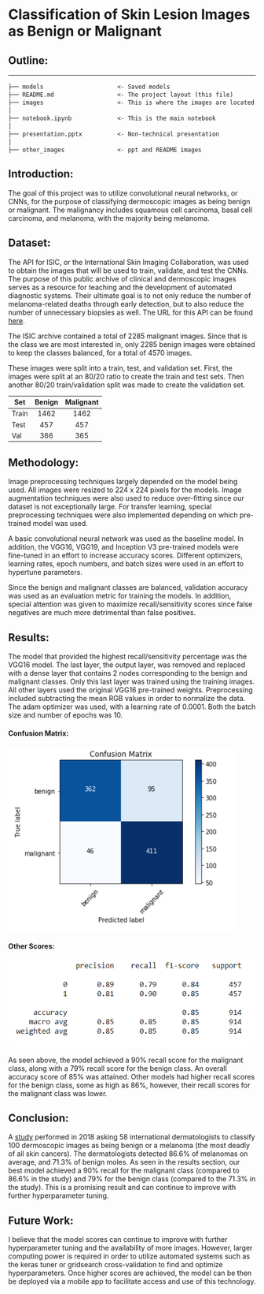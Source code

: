 # Classification of Skin Lesion Images as Benign or Malignant


## Outline:
-----------------------------------------
    ├── models                     <- Saved models
    ├── README.md                  <- The project layout (this file)
    ├── images                     <- This is where the images are located
    │
    ├── notebook.ipynb             <- This is the main notebook 
    │
    ├── presentation.pptx          <- Non-technical presentation
    │
    ├── other_images               <- ppt and README images


## Introduction: 

The goal of this project was to utilize convolutional neural networks, or CNNs, for the purpose of classifying dermoscopic images as being benign or malignant. The malignancy includes squamous cell carcinoma, basal cell carcinoma, and melanoma, with the majority being melanoma. 

## Dataset:

The API for ISIC, or the International Skin Imaging Collaboration, was used to obtain the images that will be used to train, validate, and test the CNNs. The purpose of this public archive of clinical and dermoscopic images serves as a resource for teaching and the development of automated diagnostic systems. Their ultimate goal is to not only reduce the number of melanoma-related deaths through early detection, but to also reduce the number of unnecessary biopsies as well. The URL for this API can be found <a href='https://www.isic-archive.com/#!/topWithHeader/onlyHeaderTop/apiDocumentation'>here</a>.  

The ISIC archive contained a total of 2285 malignant images. Since that is the class we are most interested in, only 2285 benign images were obtained to keep the classes balanced, for a total of 4570 images. 

These images were split into a train, test, and validation set. First, the images were split at an 80/20 ratio to create the train and test sets. Then another 80/20 train/validation split was made to create the validation set. 

Set | Benign | Malignant |
--- | :---: | :---: | 
Train | 1462 |1462 |
Test | 457 | 457 |
Val | 366 | 365 | 

## Methodology:

Image preprocessing techniques largely depended on the model being used. All images were resized to 224 x 224 pixels for the models. Image augmentation techniques were also used to reduce over-fitting since our dataset is not exceptionally large. For transfer learning, special preprocessing techniques were also implemented depending on which pre-trained model was used. 

A basic convolutional neural network was used as the baseline model. In addition, the VGG16, VGG19, and Inception V3 pre-trained models were fine-tuned in an effort to increase accuracy scores. Different optimizers, learning rates, epoch numbers, and batch sizes were used in an effort to hypertune parameters.

Since the benign and malignant classes are balanced, validation accuracy was used as an evaluation metric for training the models. In addition, special attention was given to maximize recall/sensitivity scores since  false negatives are much more detrimental than false positives. 

## Results:

The model that provided the highest recall/sensitivity percentage was the VGG16 model. The last layer, the output layer, was removed and replaced with a dense layer that contains 2 nodes corresponding to the benign and malignant classes. Only this last layer was trained using the training images. All other layers used the original VGG16 pre-trained weights. Preprocessing included subtracting the mean RGB values in order to normalize the data. The adam optimizer was used, with a learning rate of 0.0001. Both the batch size and number of epochs was 10. 

#### Confusion Matrix: 
![](other_images/confusion_matrix.png "Confusion Matrix")

#### Other Scores:
![](other_images/90_recall.png "Other Scores")

As seen above, the model achieved a 90% recall score for the malignant class, along with a 79% recall score for the benign class. An overall accuracy score of 85% was attained. Other models had higher recall scores for the benign class, some as high as 86%, however, their recall scores for the malignant class was lower. 

## Conclusion:

A <a href='https://www.sciencedaily.com/releases/2018/05/180528190839.htm#:~:text=In%20level%20I%2C%20the%20dermatologists,CNN%20detected%2095%25%20of%20melanomas'>study</a> performed in 2018 asking 58 international dermatologists to classify 100 dermoscopic images as being benign or a melanoma (the most deadly of all skin cancers). The dermatologists detected 86.6% of melanomas on average, and 71.3% of benign moles. As seen in the results section, our best model achieved a 90% recall for the malignant class (compared to 86.6% in the study) and 79% for the benign class (compared to the 71.3% in the study). This is a promising result and can continue to improve with further hyperparameter tuning. 

## Future Work:

I believe that the model scores can continue to improve with further hyperparameter tuning and the availability of more images. However, larger computing power is required in order to utilize automated systems such as the keras tuner or gridsearch cross-validation to find and optimize hyperparameters. Once higher scores are achieved, the model can be then be deployed via a mobile app to facilitate access and use of this technology. 
